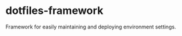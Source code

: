 dotfiles-framework
==================

Framework for easily maintaining and deploying environment settings.
